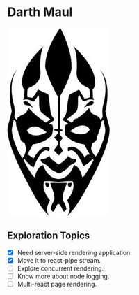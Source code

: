 # Darth Maul
![Darth Maul](/assets/images/2074698.jpeg)

## Exploration Topics

- [x] Need server-side rendering application.
- [x] Move it to react-pipe stream.
- [ ] Explore concurrent rendering.
- [ ] Know more about node logging.
- [ ] Multi-react page rendering. 
